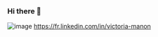 ### Hi there 👋

![image](https://user-images.githubusercontent.com/111879681/186162004-34c21f80-9f6c-43d8-849b-bd378c0d1ba7.png)
https://fr.linkedin.com/in/victoria-manon

<!--
**victoria-manon/victoria-manon** is a ✨ _special_ ✨ repository because its `README.md` (this file) appears on your GitHub profile.

Here are some ideas to get you started:

- 🔭 I’m currently working on ...
- 🌱 I’m currently learning ...
- 👯 I’m looking to collaborate on ...
- 🤔 I’m looking for help with ...
- 💬 Ask me about ...
- 📫 How to reach me: ...
- 😄 Pronouns: ...
- ⚡ Fun fact: ...
-->
